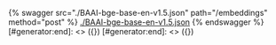 [#generator:start]: <> ({ "template": "openapi" })
[#generator:start]: <> ({ "template": "openapi" })
{% swagger src="./BAAI-bge-base-en-v1.5.json" path="/embeddings" method="post" %}
[./BAAI-bge-base-en-v1.5.json](./BAAI-bge-base-en-v1.5.json)
{% endswagger %}
[#generator:end]: <> ({})
[#generator:end]: <> ({})